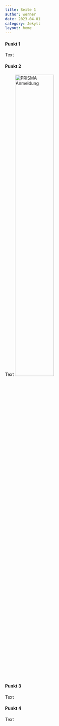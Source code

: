 ```yaml
---
title: Seite 1
author: werner
date: 2023-04-01
category: Jekyll
layout: home
---
```


#### Punkt 1
Text
#### Punkt 2
Text
<img src="https://digitaleangebote.github.io/eineartgitbook/images/prisma01.png" alt="PRISMA Anmeldung" style="height: 50%; width: 50%;"/>
#### Punkt 3
Text
#### Punkt 4
Text